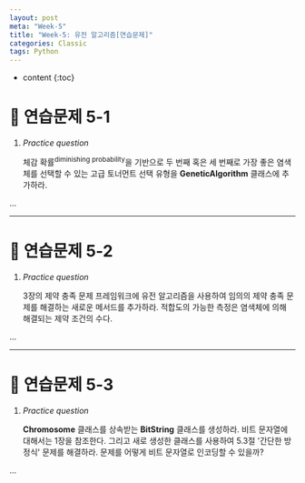 ```yaml
---
layout: post
meta: "Week-5"
title: "Week-5: 유전 알고리즘[연습문제]"
categories: Classic
tags: Python
---
```


* content
{:toc}
# 📝 연습문제 5-1

1. *Practice question*

   체감 확률<sup>diminishing probability</sup>을 기반으로 두 번째 혹은 세 번째로 가장 좋은 염색체를 선택할 수 있는 고급 토너먼트 선택 유형을 **GeneticAlgorithm** 클래스에 추가하라.

...



---

# 📝 연습문제 5-2

1. *Practice question*

   3장의 제약 충족 문제 프레임워크에 유전 알고리즘을 사용하여 임의의 제약 충족 문제를 해결하는 새로운 메서드를 추가하라. 적합도의 가능한 측정은 염색체에 의해 해결되는 제약 조건의 수다.

...

---

# 📝 연습문제 5-3

1. *Practice question*

   **Chromosome** 클래스를 상속받는 **BitString** 클래스를 생성하라. 비트 문자열에 대해서는 1장을 참조한다. 그리고 새로 생성한 클래스를 사용하여 5.3절 '간단한 방정식' 문제를 해결하라. 문제를 어떻게 비트 문자열로 인코딩할 수 있을까?

...

